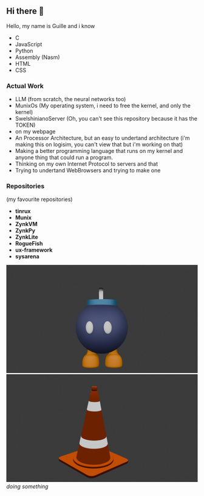 ## Hi there 👋
Hello, my name is Guille and i know

- C
- JavaScript
- Python
- Assembly (Nasm)
- HTML
- CSS

### Actual Work
- LLM (from scratch, the neural networks too)
- MunixOs (My operating system, i need to free the kernel, and only the kernel)
- SwelshinianoServer (Oh, you can't see this repository because it has the TOKEN)
- on my webpage
- An Processor Architecture, but an easy to undertand architecture (i'm making this on logisim, you can't view that but i'm working on that)
- Making a better programming language that runs on my kernel and anyone thing that could run a program.
- Thinking on my own Internet Protocol to servers and that
- Trying to undertand WebBrowsers and trying to make one

### Repositories 
(my favourite repositories)
- **tinrux**
- **Munix**
- **ZynkVM**
- **ZynkPy**
- **ZynkLite**
- **RogueFish**
- **ux-framework**
- **sysarena**

![Bomb](Bomba.png)
![Cone](Cono.png)
*doing something*

<!--
**Guille-ux/guille-ux** is a ✨ _special_ ✨ repository because its `README.md` (this file) appears on your GitHub profile.

Here are some ideas to get you started:

- 🔭 I’m currently working on ...
- 🌱 I’m currently learning ...
- 👯 I’m looking to collaborate on ...
- 🤔 I’m looking for help with ...
- 💬 Ask me about ...
- 📫 How to reach me: ...
- 😄 Pronouns: ...
- ⚡ Fun fact: ...
-->
